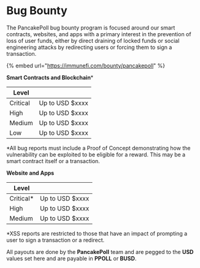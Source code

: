 # Bug Bounty

The PancakePoll bug bounty program is focused around our smart contracts, websites, and apps with a primary interest in the prevention of loss of user funds, either by direct draining of locked funds or social engineering attacks by redirecting users or forcing them to sign a transaction.

{% embed url="https://immunefi.com/bounty/pancakepoll" %}

**Smart Contracts and Blockchain**\*

| **Level** |                 |
| --------- | --------------- |
| Critical  | Up to USD $xxxx |
| High      | Up to USD $xxxx |
| Medium    | Up to USD $xxxx |
| Low       | Up to USD $xxxx |

\*All bug reports must include a Proof of Concept demonstrating how the vulnerability can be exploited to be eligible for a reward. This may be a smart contract itself or a transaction.

**Website and Apps**

| **Level**  |                 |
| ---------- | --------------- |
| Critical\* | Up to USD $xxxx |
| High       | Up to USD $xxxx |
| Medium     | Up to USD $xxxx |

\*XSS reports are restricted to those that have an impact of prompting a user to sign a transaction or a redirect.

All payouts are done by the **PancakePoll** team and are pegged to the **USD** values set here and are payable in **PPOLL** or **BUSD**.
